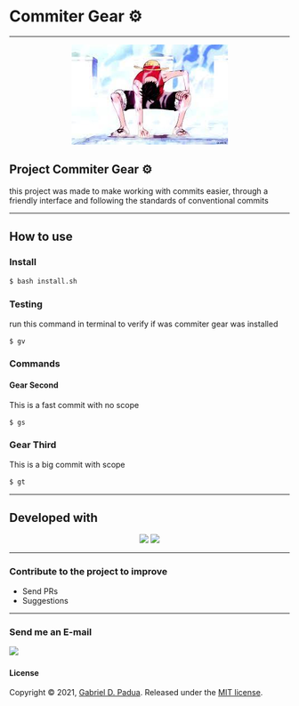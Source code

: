 # Commiter Gear ⚙️ 

---

<div align="center">
    <img src="./luffy.jpeg">
</div>

## Project Commiter Gear ⚙️ 

this project was made to make working with commits easier, through a friendly interface and following the standards of conventional commits

---

## How to use

### Install

```bash
$ bash install.sh
```

### Testing

run this command in terminal to verify if was commiter gear was installed

```bash
$ gv
```

### Commands

#### Gear Second

This is a fast commit with no scope

```bash
$ gs
```

### Gear Third

This is a big commit with scope

```bash
$ gt
```

---

## Developed with
<div align="center">

<img width="90px" src="https://img.icons8.com/plasticine/100/000000/bash.png"/>

<img width="80px" src="https://img.icons8.com/color/48/000000/git.png"/>
</div>

---

### Contribute to the project to improve

- Send PRs
- Suggestions

---

### Send me an E-mail
<a href="mailto:gabriel.d.padua21@gmail.com"><img src="https://slackmojis.com/emojis/870-mail/download" width="33px"></a>

#### License

Copyright © 2021, [Gabriel D. Padua](https://github.com/gabrielDpadua21).
Released under the [MIT license](LICENSE).
